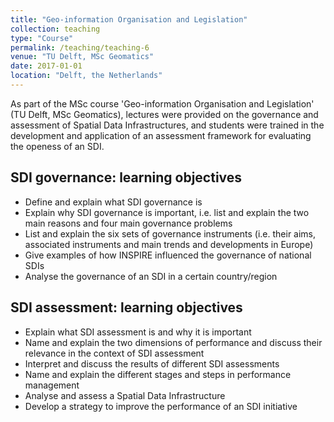 ```yaml
---
title: "Geo-information Organisation and Legislation"
collection: teaching
type: "Course"
permalink: /teaching/teaching-6
venue: "TU Delft, MSc Geomatics"
date: 2017-01-01
location: "Delft, the Netherlands"
---
```


As part of the MSc course 'Geo-information Organisation and Legislation' (TU Delft, MSc Geomatics), lectures were provided on the governance and assessment of Spatial Data Infrastructures, and students were trained in the development and application of an assessment framework for evaluating the openess of an SDI.

## SDI governance: learning objectives
* Define and explain what SDI governance is
* Explain why SDI governance is important, i.e. list and explain the two main reasons and four main governance problems
* List and explain the six sets of governance instruments (i.e. their aims, associated instruments and main trends and developments in Europe)
* Give examples of how INSPIRE influenced the governance of national SDIs
* Analyse the governance of an SDI in a certain country/region

## SDI assessment: learning objectives
* Explain what SDI assessment is and why it is important
* Name and explain the two dimensions of performance and discuss their relevance in the context of SDI assessment
* Interpret and discuss the results of different SDI assessments
* Name and explain the different stages and steps in performance management
* Analyse and assess a Spatial Data Infrastructure
* Develop a strategy to improve the performance of an SDI initiative
